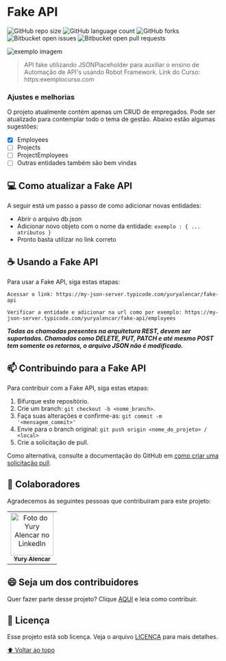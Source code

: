 # Fake API

![GitHub repo size](https://img.shields.io/github/repo-size/yuryalencar/fake-api?style=for-the-badge)
![GitHub language count](https://img.shields.io/github/languages/count/yuryalencar/fake-api?style=for-the-badge)
![GitHub forks](https://img.shields.io/github/forks/yuryalencar/fake-api?style=for-the-badge)
![Bitbucket open issues](https://img.shields.io/bitbucket/issues/yuryalencar/fake-api?style=for-the-badge)
![Bitbucket open pull requests](https://img.shields.io/bitbucket/pr-raw/yuryalencar/fake-api?style=for-the-badge)

<img src="exemplo-image.png" alt="exemplo imagem">

> API fake utilizando JSONPlaceholder para auxiliar o ensino de Automação de API's usando Robot Framework. Link do Curso: https:exemplocurso.com

### Ajustes e melhorias

O projeto atualmente contém apenas um CRUD de empregados. Pode ser atualizado para contemplar todo o tema de gestão. Abaixo estão algumas sugestões:

- [x] Employees
- [ ] Projects
- [ ] ProjectEmployees
- [ ] Outras entidades também são bem vindas

## 💻 Como atualizar a Fake API

A seguir está um passo a passo de como adicionar novas entidades:

* Abrir o arquivo db.json
* Adicionar novo objeto com o nome da entidade: `exemplo : { ... atributos }`
* Pronto basta utilizar no link correto

## ☕ Usando a Fake API

Para usar a Fake API, siga estas etapas:

```
Acessar o link: https://my-json-server.typicode.com/yuryalencar/fake-api
```

```
Verificar a entidade e adicionar na url como por exemplo: https://my-json-server.typicode.com/yuryalencar/fake-api/employees
```

**_Todas as chamadas presentes na arquitetura REST, devem ser suportadas. Chamadas como DELETE, PUT, PATCH e até mesmo POST tem somente os retornos, o arquivo JSON não é modificado._**

## 📫 Contribuindo para a Fake API
<!---Se o seu README for longo ou se você tiver algum processo ou etapas específicas que deseja que os contribuidores sigam, considere a criação de um arquivo CONTRIBUTING.md separado--->
Para contribuir com a Fake API, siga estas etapas:

1. Bifurque este repositório.
2. Crie um branch: `git checkout -b <nome_branch>`.
3. Faça suas alterações e confirme-as: `git commit -m '<mensagem_commit>'`
4. Envie para o branch original: `git push origin <nome_do_projeto> / <local>`
5. Crie a solicitação de pull.

Como alternativa, consulte a documentação do GitHub em [como criar uma solicitação pull](https://help.github.com/en/github/collaborating-with-issues-and-pull-requests/creating-a-pull-request).

## 🤝 Colaboradores

Agradecemos às seguintes pessoas que contribuíram para este projeto:

<table>
  <tr>
    <td align="center">
      <a href="#">
        <img src=https://media-exp1.licdn.com/dms/image/C4E03AQEX-TUugmJlAA/profile-displayphoto-shrink_400_400/0/1634681320995?e=1646265600&v=beta&t=5Z-OuH8411pjAtZUjdAVsnV2eWEnzu3tF7N42DMvknM width="100px;" alt="Foto do Yury Alencar no LinkedIn"/><br>
        <sub>
          <b>Yury Alencar</b>
        </sub>
      </a>
    </td>
  </tr>
</table>


## 😄 Seja um dos contribuidores<br>

Quer fazer parte desse projeto? Clique [AQUI](CONTRIBUTING.md) e leia como contribuir.

## 📝 Licença

Esse projeto está sob licença. Veja o arquivo [LICENÇA](LICENSE.md) para mais detalhes.

[⬆ Voltar ao topo](#fake-api)<br>
